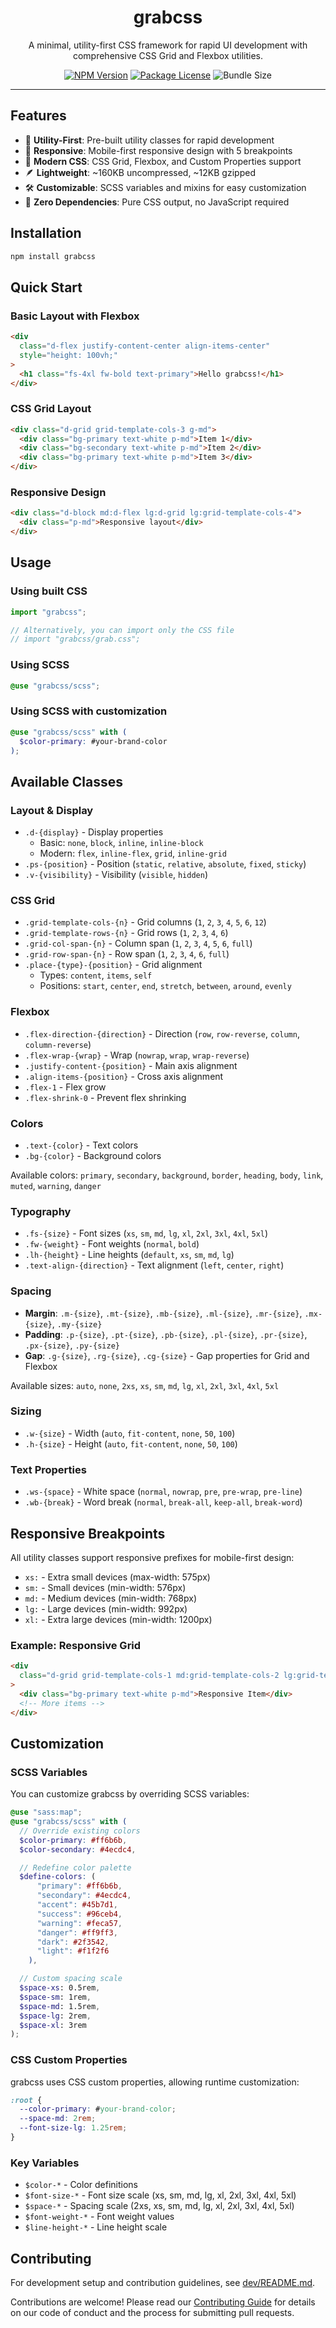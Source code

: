<h1 align="center">grabcss</h1>

<p align="center">
  A minimal, utility-first CSS framework for rapid UI development with comprehensive CSS Grid and Flexbox utilities.
</p>

<p align="center">
  <a href="https://www.npmjs.com/package/grabcss" target="_blank"><img src="https://img.shields.io/npm/v/grabcss.svg" alt="NPM Version" /></a>
  <a href="https://www.npmjs.com/package/grabcss" target="_blank"><img src="https://img.shields.io/npm/l/grabcss.svg" alt="Package License" /></a>
  <img src="https://img.shields.io/bundlephobia/minzip/grabcss" alt="Bundle Size" />
</p>

---

## Features

- 🎯 **Utility-First**: Pre-built utility classes for rapid development
- 📱 **Responsive**: Mobile-first responsive design with 5 breakpoints
- 🎨 **Modern CSS**: CSS Grid, Flexbox, and Custom Properties support
- 🪶 **Lightweight**: ~160KB uncompressed, ~12KB gzipped
- 🛠️ **Customizable**: SCSS variables and mixins for easy customization
- 🚀 **Zero Dependencies**: Pure CSS output, no JavaScript required

## Installation

```bash
npm install grabcss
```

## Quick Start

### Basic Layout with Flexbox

```html
<div
  class="d-flex justify-content-center align-items-center"
  style="height: 100vh;"
>
  <h1 class="fs-4xl fw-bold text-primary">Hello grabcss!</h1>
</div>
```

### CSS Grid Layout

```html
<div class="d-grid grid-template-cols-3 g-md">
  <div class="bg-primary text-white p-md">Item 1</div>
  <div class="bg-secondary text-white p-md">Item 2</div>
  <div class="bg-primary text-white p-md">Item 3</div>
</div>
```

### Responsive Design

```html
<div class="d-block md:d-flex lg:d-grid lg:grid-template-cols-4">
  <div class="p-md">Responsive layout</div>
</div>
```

## Usage

### Using built CSS

```js
import "grabcss";

// Alternatively, you can import only the CSS file
// import "grabcss/grab.css";
```

### Using SCSS

```scss
@use "grabcss/scss";
```

### Using SCSS with customization

```scss
@use "grabcss/scss" with (
  $color-primary: #your-brand-color
);
```

## Available Classes

### Layout & Display

- `.d-{display}` - Display properties
  - Basic: `none`, `block`, `inline`, `inline-block`
  - Modern: `flex`, `inline-flex`, `grid`, `inline-grid`
- `.ps-{position}` - Position (`static`, `relative`, `absolute`, `fixed`, `sticky`)
- `.v-{visibility}` - Visibility (`visible`, `hidden`)

### CSS Grid

- `.grid-template-cols-{n}` - Grid columns (`1`, `2`, `3`, `4`, `5`, `6`, `12`)
- `.grid-template-rows-{n}` - Grid rows (`1`, `2`, `3`, `4`, `6`)
- `.grid-col-span-{n}` - Column span (`1`, `2`, `3`, `4`, `5`, `6`, `full`)
- `.grid-row-span-{n}` - Row span (`1`, `2`, `3`, `4`, `6`, `full`)
- `.place-{type}-{position}` - Grid alignment
  - Types: `content`, `items`, `self`
  - Positions: `start`, `center`, `end`, `stretch`, `between`, `around`, `evenly`

### Flexbox

- `.flex-direction-{direction}` - Direction (`row`, `row-reverse`, `column`, `column-reverse`)
- `.flex-wrap-{wrap}` - Wrap (`nowrap`, `wrap`, `wrap-reverse`)
- `.justify-content-{position}` - Main axis alignment
- `.align-items-{position}` - Cross axis alignment
- `.flex-1` - Flex grow
- `.flex-shrink-0` - Prevent flex shrinking

### Colors

- `.text-{color}` - Text colors
- `.bg-{color}` - Background colors

Available colors: `primary`, `secondary`, `background`, `border`, `heading`, `body`, `link`, `muted`, `warning`, `danger`

### Typography

- `.fs-{size}` - Font sizes (`xs`, `sm`, `md`, `lg`, `xl`, `2xl`, `3xl`, `4xl`, `5xl`)
- `.fw-{weight}` - Font weights (`normal`, `bold`)
- `.lh-{height}` - Line heights (`default`, `xs`, `sm`, `md`, `lg`)
- `.text-align-{direction}` - Text alignment (`left`, `center`, `right`)

### Spacing

- **Margin**: `.m-{size}`, `.mt-{size}`, `.mb-{size}`, `.ml-{size}`, `.mr-{size}`, `.mx-{size}`, `.my-{size}`
- **Padding**: `.p-{size}`, `.pt-{size}`, `.pb-{size}`, `.pl-{size}`, `.pr-{size}`, `.px-{size}`, `.py-{size}`
- **Gap**: `.g-{size}`, `.rg-{size}`, `.cg-{size}` - Gap properties for Grid and Flexbox

Available sizes: `auto`, `none`, `2xs`, `xs`, `sm`, `md`, `lg`, `xl`, `2xl`, `3xl`, `4xl`, `5xl`

### Sizing

- `.w-{size}` - Width (`auto`, `fit-content`, `none`, `50`, `100`)
- `.h-{size}` - Height (`auto`, `fit-content`, `none`, `50`, `100`)

### Text Properties

- `.ws-{space}` - White space (`normal`, `nowrap`, `pre`, `pre-wrap`, `pre-line`)
- `.wb-{break}` - Word break (`normal`, `break-all`, `keep-all`, `break-word`)

## Responsive Breakpoints

All utility classes support responsive prefixes for mobile-first design:

- `xs:` - Extra small devices (max-width: 575px)
- `sm:` - Small devices (min-width: 576px)
- `md:` - Medium devices (min-width: 768px)
- `lg:` - Large devices (min-width: 992px)
- `xl:` - Extra large devices (min-width: 1200px)

### Example: Responsive Grid

```html
<div
  class="d-grid grid-template-cols-1 md:grid-template-cols-2 lg:grid-template-cols-3 xl:grid-template-cols-4 g-md"
>
  <div class="bg-primary text-white p-md">Responsive Item</div>
  <!-- More items -->
</div>
```

## Customization

### SCSS Variables

You can customize grabcss by overriding SCSS variables:

```scss
@use "sass:map";
@use "grabcss/scss" with (
  // Override existing colors
  $color-primary: #ff6b6b,
  $color-secondary: #4ecdc4,

  // Redefine color palette
  $define-colors: (
      "primary": #ff6b6b,
      "secondary": #4ecdc4,
      "accent": #45b7d1,
      "success": #96ceb4,
      "warning": #feca57,
      "danger": #ff9ff3,
      "dark": #2f3542,
      "light": #f1f2f6
    ),

  // Custom spacing scale
  $space-xs: 0.5rem,
  $space-sm: 1rem,
  $space-md: 1.5rem,
  $space-lg: 2rem,
  $space-xl: 3rem
);
```

### CSS Custom Properties

grabcss uses CSS custom properties, allowing runtime customization:

```css
:root {
  --color-primary: #your-brand-color;
  --space-md: 2rem;
  --font-size-lg: 1.25rem;
}
```

### Key Variables

- `$color-*` - Color definitions
- `$font-size-*` - Font size scale (xs, sm, md, lg, xl, 2xl, 3xl, 4xl, 5xl)
- `$space-*` - Spacing scale (2xs, xs, sm, md, lg, xl, 2xl, 3xl, 4xl, 5xl)
- `$font-weight-*` - Font weight values
- `$line-height-*` - Line height scale

## Contributing

For development setup and contribution guidelines, see [dev/README.md](dev/README.md).

Contributions are welcome! Please read our [Contributing Guide](CONTRIBUTING.md) for details on our code of conduct and the process for submitting pull requests.
